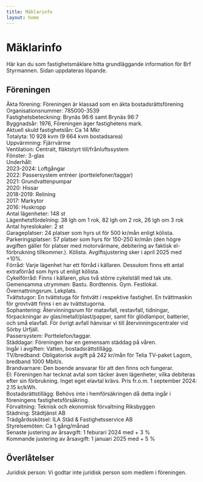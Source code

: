 ```yaml
---
title: Mäklarinfo
layout: home
---
```


# Mäklarinfo

Här kan du som fastighetsmäklare hitta grundläggande information för Brf Styrmannen. Sidan uppdateras löpande.

## Föreningen

Äkta förening: Föreningen är klassad som en äkta bostadsrättsförening  
Organisationsnummer: 785000-3539  
Fastighetsbeteckning: Brynäs 96:6 samt Brynäs 96:7  
Byggnadsår: 1976, Föreningen äger fastighetens mark.  
Aktuell skuld fastighetslån: Ca 14 Mkr  
Totalyta: 10 928 kvm (9 664 kvm bostadsarea)  
Uppvärmning: Fjärrvärme  
Ventilation: Centralt, fläktstyrt till/frånluftssystem  
Fönster: 3-glas  
Underhåll:  
    2023-2024: Loftgångar  
    2022: Passersystem entréer (porttelefoner/taggar)  
    2021: Grundvattenpumpar  
    2020: Hissar  
    2018-2019: Relining  
    2017: Markytor  
    2016: Huskropp  
Antal lägenheter: 148 st  
Lägenhetsfördelning: 38 lgh om 1 rok, 82 lgh om 2 rok, 26 lgh om 3 rok  
Antal hyreslokaler: 2 st  
Garageplatser: 24 platser som hyrs ut för 500 kr/mån enligt kölista.  
Parkeringsplatser: 57 platser som hyrs för 150-250 kr/mån (den högre avgiften gäller för platser med motorvärmare, debitering av faktisk el-förbrukning tillkommer.). Kölista. Avgiftsjustering sker i april 2025 med +10%.  
Förråd: Varje lägenhet har ett förråd i källaren. Dessutom finns ett antal extraförråd som hyrs ut enligt kölista.  
Cykelförråd: Finns i källaren, plus två större cykelställ med tak ute.  
Gemensamma utrymmen: Bastu. Bordtennis. Gym. Festlokal. Övernattningsrum. Lekplats.  
Tvättstugor: En tvättstuga för fintvätt i respektive fastighet. En tvättmaskin för grovtvätt finns i en av tvättstugorna.  
Sophantering: Återvinningsrum för matavfall, restavfall, tidningar, förpackningar av glas/metall/plast/papper, samt för glödlampor, batterier, och små elavfall. För övrigt avfall hänvisar vi till återvinningscentraler vid Sörby Urfjäll.  
Passersystem: Porttelefon/taggar.  
Städdagar: Föreningen har en gemensam städdag på våren.  
Ingår i avgiften: Vatten, bostadsrättstillägg.  
TV/bredband: Obligatorisk avgift på 242 kr/mån för Telia TV-paket Lagom, bredband 1000 Mbit/s.  
Brandvarnare: Den boende ansvarar för att den finns och fungerar.  
El: Föreningen har tecknat avtal som täcker även lägenheter, vilka debiteras efter sin förbrukning. Inget eget elavtal krävs. Pris fr.o.m. 1 september 2024: 2.15 kr/kWh.  
Bostadsrättstillägg: Behövs inte i hemförsäkringen då detta ingår i föreningens fastighetsförsäkring.  
Förvaltning: Teknisk och ekonomisk förvaltning Riksbyggen  
Städning: Städtjänst AB  
Trädgårdsskötsel: ILA Städ & Fastighetsservice AB  
Styrelsemöten: Ca 1 gång/månad  
Senaste justering av årsavgift: 1 feburari 2024 med + 3 %  
Kommande justering av årsavgift: 1 januari 2025 med + 5 %

## Överlåtelser
Juridisk person: Vi godtar inte juridisk person som medlem i föreningen.  